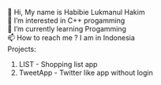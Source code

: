  👋 Hi, My name is Habibie Lukmanul Hakim<br>
 👀 I’m interested in C++ progamming<br>
 🌱 I’m currently learning Progamming<br>
 📫 How to reach me ? I am in Indonesia<br>
Projects:
1. LIST - Shopping list app
2. TweetApp - Twitter like app without login
